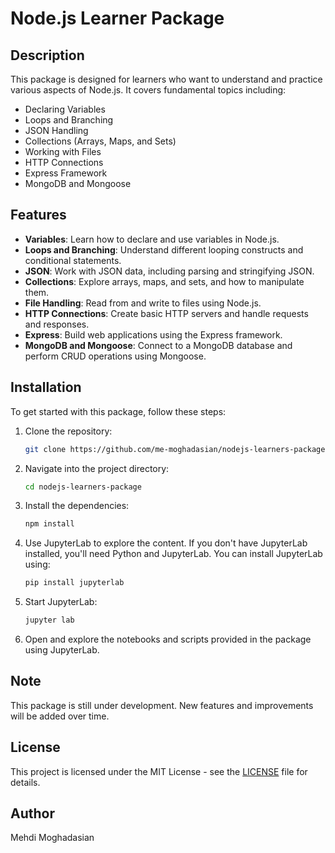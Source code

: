 # Node.js Learner Package

## Description

This package is designed for learners who want to understand and practice various aspects of Node.js. It covers fundamental topics including:

- Declaring Variables
- Loops and Branching
- JSON Handling
- Collections (Arrays, Maps, and Sets)
- Working with Files
- HTTP Connections
- Express Framework
- MongoDB and Mongoose

## Features

- **Variables**: Learn how to declare and use variables in Node.js.
- **Loops and Branching**: Understand different looping constructs and conditional statements.
- **JSON**: Work with JSON data, including parsing and stringifying JSON.
- **Collections**: Explore arrays, maps, and sets, and how to manipulate them.
- **File Handling**: Read from and write to files using Node.js.
- **HTTP Connections**: Create basic HTTP servers and handle requests and responses.
- **Express**: Build web applications using the Express framework.
- **MongoDB and Mongoose**: Connect to a MongoDB database and perform CRUD operations using Mongoose.

## Installation

To get started with this package, follow these steps:

1. Clone the repository:
    ```bash
    git clone https://github.com/me-moghadasian/nodejs-learners-package.git
    ```

2. Navigate into the project directory:
    ```bash
    cd nodejs-learners-package
    ```

3. Install the dependencies:
    ```bash
    npm install
    ```

4. Use JupyterLab to explore the content. If you don't have JupyterLab installed, you'll need Python and JupyterLab. You can install JupyterLab using:
    ```bash
    pip install jupyterlab
    ```

5. Start JupyterLab:
    ```bash
    jupyter lab
    ```

6. Open and explore the notebooks and scripts provided in the package using JupyterLab.

## Note

This package is still under development. New features and improvements will be added over time.

## License

This project is licensed under the MIT License - see the [LICENSE](LICENSE) file for details.

## Author

Mehdi Moghadasian